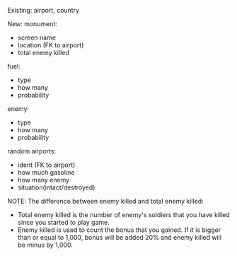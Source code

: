 Existing:
airport, country

New:
monument:
- screen name
- location (FK to airport)
- total enemy killed

fuel:
- type
- how many
- probability

enemy:
- type
- how many
- probability

random airports: 
- ident (FK to airport)
- how much gasoline 
- how many enemy 
- situation(intact/destroyed)

NOTE: The difference between enemy killed and total enemy killed:
- Total enemy killed is the number of enemy's soldiers that you have killed since you started to play game.
- Enemy killed is used to count the bonus that you gained. If it is bigger than or equal to 1,000, bonus will be added 20% and enemy killed will be minus by 1,000.
